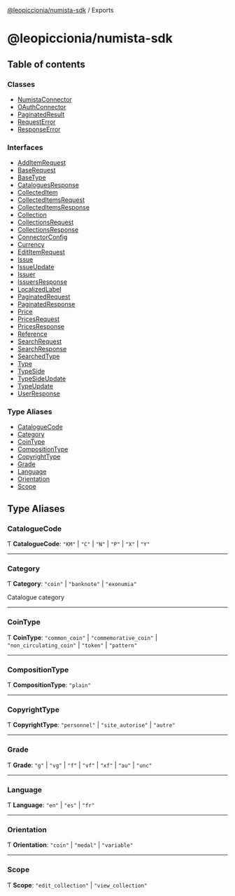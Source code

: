 [@leopiccionia/numista-sdk](README.md) / Exports

# @leopiccionia/numista-sdk

## Table of contents

### Classes

- [NumistaConnector](classes/NumistaConnector.md)
- [OAuthConnector](classes/OAuthConnector.md)
- [PaginatedResult](classes/PaginatedResult.md)
- [RequestError](classes/RequestError.md)
- [ResponseError](classes/ResponseError.md)

### Interfaces

- [AddItemRequest](interfaces/AddItemRequest.md)
- [BaseRequest](interfaces/BaseRequest.md)
- [BaseType](interfaces/BaseType.md)
- [CataloguesResponse](interfaces/CataloguesResponse.md)
- [CollectedItem](interfaces/CollectedItem.md)
- [CollectedItemsRequest](interfaces/CollectedItemsRequest.md)
- [CollectedItemsResponse](interfaces/CollectedItemsResponse.md)
- [Collection](interfaces/Collection.md)
- [CollectionsRequest](interfaces/CollectionsRequest.md)
- [CollectionsResponse](interfaces/CollectionsResponse.md)
- [ConnectorConfig](interfaces/ConnectorConfig.md)
- [Currency](interfaces/Currency.md)
- [EditItemRequest](interfaces/EditItemRequest.md)
- [Issue](interfaces/Issue.md)
- [IssueUpdate](interfaces/IssueUpdate.md)
- [Issuer](interfaces/Issuer.md)
- [IssuersResponse](interfaces/IssuersResponse.md)
- [LocalizedLabel](interfaces/LocalizedLabel.md)
- [PaginatedRequest](interfaces/PaginatedRequest.md)
- [PaginatedResponse](interfaces/PaginatedResponse.md)
- [Price](interfaces/Price.md)
- [PricesRequest](interfaces/PricesRequest.md)
- [PricesResponse](interfaces/PricesResponse.md)
- [Reference](interfaces/Reference.md)
- [SearchRequest](interfaces/SearchRequest.md)
- [SearchResponse](interfaces/SearchResponse.md)
- [SearchedType](interfaces/SearchedType.md)
- [Type](interfaces/Type.md)
- [TypeSide](interfaces/TypeSide.md)
- [TypeSideUpdate](interfaces/TypeSideUpdate.md)
- [TypeUpdate](interfaces/TypeUpdate.md)
- [UserResponse](interfaces/UserResponse.md)

### Type Aliases

- [CatalogueCode](modules.md#cataloguecode)
- [Category](modules.md#category)
- [CoinType](modules.md#cointype)
- [CompositionType](modules.md#compositiontype)
- [CopyrightType](modules.md#copyrighttype)
- [Grade](modules.md#grade)
- [Language](modules.md#language)
- [Orientation](modules.md#orientation)
- [Scope](modules.md#scope)

## Type Aliases

### CatalogueCode

Ƭ **CatalogueCode**: ``"KM"`` \| ``"C"`` \| ``"N"`` \| ``"P"`` \| ``"X"`` \| ``"Y"``

___

### Category

Ƭ **Category**: ``"coin"`` \| ``"banknote"`` \| ``"exonumia"``

Catalogue category

___

### CoinType

Ƭ **CoinType**: ``"common_coin"`` \| ``"commemorative_coin"`` \| ``"non_circulating_coin"`` \| ``"token"`` \| ``"pattern"``

___

### CompositionType

Ƭ **CompositionType**: ``"plain"``

___

### CopyrightType

Ƭ **CopyrightType**: ``"personnel"`` \| ``"site_autorise"`` \| ``"autre"``

___

### Grade

Ƭ **Grade**: ``"g"`` \| ``"vg"`` \| ``"f"`` \| ``"vf"`` \| ``"xf"`` \| ``"au"`` \| ``"unc"``

___

### Language

Ƭ **Language**: ``"en"`` \| ``"es"`` \| ``"fr"``

___

### Orientation

Ƭ **Orientation**: ``"coin"`` \| ``"medal"`` \| ``"variable"``

___

### Scope

Ƭ **Scope**: ``"edit_collection"`` \| ``"view_collection"``
